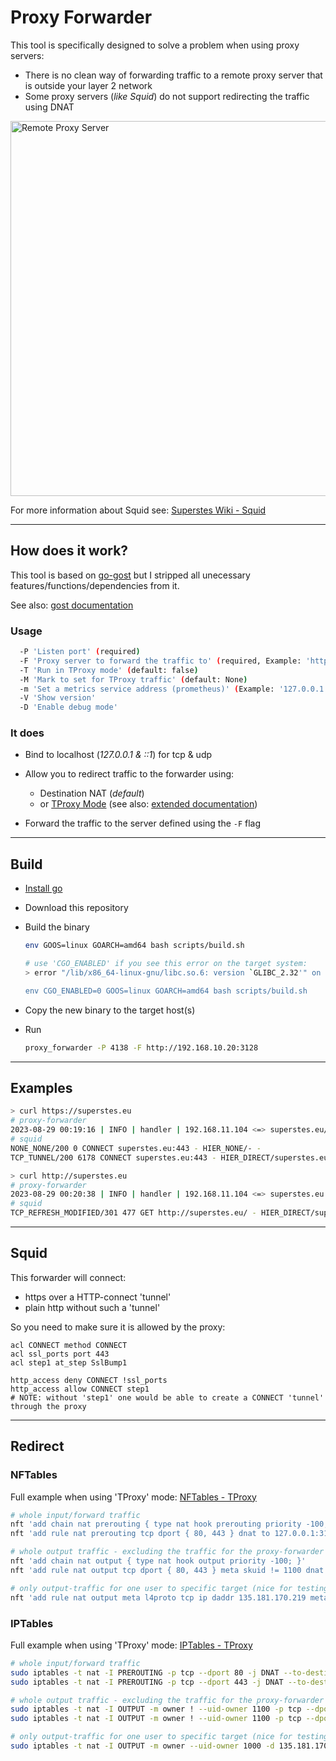 # Proxy Forwarder

This tool is specifically designed to solve a problem when using proxy servers:

* There is no clean way of forwarding traffic to a remote proxy server that is outside your layer 2 network
* Some proxy servers (_like Squid_) do not support redirecting the traffic using DNAT


<a href="https://wiki.superstes.eu/en/latest/1/network/squid.html#transparent-proxy">
<img src="https://github.com/superstes/proxy-forwarder/blob/latest/docs/squid_remote.png" alt="Remote Proxy Server" width="600"/>
</a>

For more information about Squid see: [Superstes Wiki - Squid](https://wiki.superstes.eu/en/latest/1/network/squid.html)

----

## How does it work?

This tool is based on [go-gost](https://gost.run/en/tutorials/redirect/) but I stripped all unecessary features/functions/dependencies from it.

See also: [gost documentation](https://wiki.superstes.eu/en/latest/1/network/gost.html)

### Usage

```bash
  -P 'Listen port' (required)
  -F 'Proxy server to forward the traffic to' (required, Example: 'http://192.168.0.1:3128')
  -T 'Run in TProxy mode' (default: false)
  -M 'Mark to set for TProxy traffic' (default: None)
  -m 'Set a metrics service address (prometheus)' (Example: '127.0.0.1:9000', Docs: 'https://gost.run/en/tutorials/metrics/')
  -V 'Show version'
  -D 'Enable debug mode'
```

### It does

* Bind to localhost (_127.0.0.1 & ::1_) for tcp & udp
* Allow you to redirect traffic to the forwarder using:

  * Destination NAT (_default_)
  * or [TProxy Mode](https://docs.kernel.org/networking/tproxy.html) (see also: [extended documentation](https://wiki.superstes.eu/en/latest/1/network/nftables.html#tproxy))

* Forward the traffic to the server defined using the `-F` flag

----


## Build

* [Install go](https://go.dev/doc/install)
* Download this repository
* Build the binary

  ```bash
  env GOOS=linux GOARCH=amd64 bash scripts/build.sh

  # use 'CGO_ENABLED' if you see this error on the target system:
  > error "/lib/x86_64-linux-gnu/libc.so.6: version `GLIBC_2.32'" on target system

  env CGO_ENABLED=0 GOOS=linux GOARCH=amd64 bash scripts/build.sh
  ```

* Copy the new binary to the target host(s)
* Run

  ```bash
  proxy_forwarder -P 4138 -F http://192.168.10.20:3128
  ```

----

## Examples

```bash
> curl https://superstes.eu
# proxy-forwarder
2023-08-29 00:19:16 | INFO | handler | 192.168.11.104 <=> superstes.eu/tcp | connection established
# squid
NONE_NONE/200 0 CONNECT superstes.eu:443 - HIER_NONE/- -
TCP_TUNNEL/200 6178 CONNECT superstes.eu:443 - HIER_DIRECT/superstes.eu -

> curl http://superstes.eu
# proxy-forwarder
2023-08-29 00:20:38 | INFO | handler | 192.168.11.104 <=> superstes.eu:80/tcp | connection established
# squid
TCP_REFRESH_MODIFIED/301 477 GET http://superstes.eu/ - HIER_DIRECT/superstes.eu text/html
```

----

## Squid

This forwarder will connect:

* https over a HTTP-connect 'tunnel'
* plain http without such a 'tunnel'

So you need to make sure it is allowed by the proxy:

```text
acl CONNECT method CONNECT
acl ssl_ports port 443
acl step1 at_step SslBump1

http_access deny CONNECT !ssl_ports
http_access allow CONNECT step1
# NOTE: without 'step1' one would be able to create a CONNECT 'tunnel' through the proxy
```

----

## Redirect

### NFTables

Full example when using 'TProxy' mode: [NFTables - TProxy](https://gist.github.com/superstes/6b7ed764482e4a8a75334f269493ac2e)

```bash
# whole input/forward traffic
nft 'add chain nat prerouting { type nat hook prerouting priority -100; }'
nft 'add rule nat prerouting tcp dport { 80, 443 } dnat to 127.0.0.1:3128'

# whole output traffic - excluding the traffic for the proxy-forwarder itself (anti-loop)
nft 'add chain nat output { type nat hook output priority -100; }'
nft 'add rule nat output tcp dport { 80, 443 } meta skuid != 1100 dnat to 127.0.0.1:3128'

# only output-traffic for one user to specific target (nice for testing purposes)
nft 'add rule nat output meta l4proto tcp ip daddr 135.181.170.219 meta skuid 1000 dnat to 127.0.0.1:3128'
```

### IPTables

Full example when using 'TProxy' mode: [IPTables - TProxy](https://gist.github.com/superstes/c4fefbf403f61812abf89165d7bc4000)

```bash
# whole input/forward traffic
sudo iptables -t nat -I PREROUTING -p tcp --dport 80 -j DNAT --to-destination 127.0.0.1:3128
sudo iptables -t nat -I PREROUTING -p tcp --dport 443 -j DNAT --to-destination 127.0.0.1:3128

# whole output traffic - excluding the traffic for the proxy-forwarder itself (anti-loop)
sudo iptables -t nat -I OUTPUT -m owner ! --uid-owner 1100 -p tcp --dport 80 -j DNAT --to-destination 127.0.0.1:3128
sudo iptables -t nat -I OUTPUT -m owner ! --uid-owner 1100 -p tcp --dport 443 -j DNAT --to-destination 127.0.0.1:3128

# only output-traffic for one user to specific target (nice for testing purposes)
sudo iptables -t nat -I OUTPUT -m owner --uid-owner 1000 -d 135.181.170.219 -p tcp -j DNAT --to-destination 127.0.0.1:3128
```
